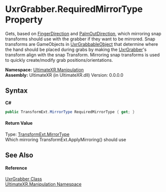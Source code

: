 # UxrGrabber.RequiredMirrorType Property 
 


Gets, based on <a href="P_UltimateXR_Manipulation_UxrGrabber_FingerDirection">FingerDirection</a> and <a href="P_UltimateXR_Manipulation_UxrGrabber_PalmOutDirection">PalmOutDirection</a>, which mirroring snap transforms should use with the grabber if they want to be mirrored.
 Snap transforms are GameObjects in <a href="T_UltimateXR_Manipulation_UxrGrabbableObject">UxrGrabbableObject</a> that determine where the hand should be placed during grabs by making the <a href="T_UltimateXR_Manipulation_UxrGrabber">UxrGrabber</a>'s transform align with the snap Transform. Mirroring snap transforms is used to quickly create/modify grab positions/orientations.

**Namespace:**&nbsp;<a href="N_UltimateXR_Manipulation">UltimateXR.Manipulation</a><br />**Assembly:**&nbsp;UltimateXR (in UltimateXR.dll) Version: 0.0.0.0

## Syntax

**C#**<br />
``` C#
public TransformExt.MirrorType RequiredMirrorType { get; }
```


#### Return Value
Type: <a href="T_UltimateXR_Extensions_Unity_TransformExt_MirrorType">TransformExt.MirrorType</a><br />Which mirroring TransformExt.ApplyMirroring() should use

## See Also


#### Reference
<a href="T_UltimateXR_Manipulation_UxrGrabber">UxrGrabber Class</a><br /><a href="N_UltimateXR_Manipulation">UltimateXR.Manipulation Namespace</a><br />